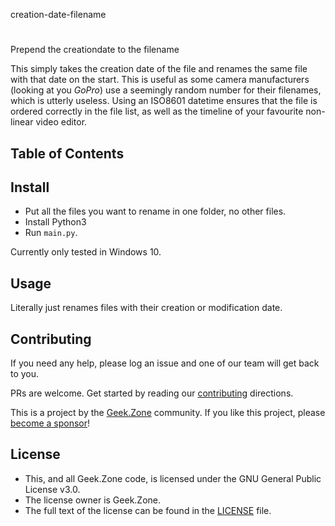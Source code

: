 <!--- STANDARD README -->
<!--- https://github.com/RichardLitt/standard-readme -->
<!--- ---------------------------------------------- -->
<!--- Title -->
<!--- must match repository name -->
<!--- REQUIRED -->
creation-date-filename
#  

<!--- Banner -->
<!--- OPTIONAL -->
<!--- Must not have its own title -->
<!--- Must link to local image in current repository -->


<!--- Badges -->
<!--- OPTIONAL -->
<!--- Must not have its own title -->


<!--- Short description -->
<!--- REQUIRED -->
<!--- An overview of the intentions of this repo -->
<!--- Must not have its own title -->
<!--- Must be less than 120 characters -->
<!--- Must match GitHub's description -->
Prepend the creationdate to the filename



<!--- Long Description -->
<!--- OPTIONAL -->
<!--- Must not have its own title -->
<!--- A detailed description of the repo -->
This simply takes the creation date of the file and renames the same file with that date on the start. This is useful as
some camera manufacturers (looking at you *GoPro*) use a seemingly random number for their filenames, which is utterly
useless. Using an ISO8601 datetime ensures that the file is ordered correctly in the file list, as well as the timeline
of your favourite non-linear video editor.
## Table of Contents

<!--- REQUIRED -->


<!--- ## Security -->
<!--- OPTIONAL -->
<!--- May go here if it is important to highlight security concerns. -->
<!--- Otherwise, it should be in Extra Sections. -->



<!--- ## Background -->
<!--- OPTIONAL -->
<!--- Explain the motivation and abstract dependencies for this repo -->

## Install

<!--- Explain how to install the thing. -->
<!--- OPTIONAL IF documentation repo -->
<!--- ELSE REQUIRED -->
- Put all the files you want to rename in one folder, no other files.
- Install Python3
- Run `main.py`.

Currently only tested in Windows 10.

## Usage

<!--- REQUIRED -->
<!--- Explain what the thing does. Use screenshots or videos. -->
Literally just renames files with their creation or modification date.

<!-- Extra sections -->
<!--- OPTIONAL -->
<!--- This should not be called "Extra Sections". -->
<!--- This is a space for 0 or more sections to be included, -->
<!--- each of which must have their own titles. -->


<!-- ## API -->
<!--- OPTIONAL -->
<!--- Describe exported functions and objects -->


<!-- ## Maintainers -->
<!--- OPTIONAL -->
<!--- List maintainer(s) for this repository -->
<!--- along with one way of contacting them (e.g. GitHub link or email). -->


<!-- ## Thanks -->
<!--- OPTIONAL -->
<!--- State anyone or anything that significantly -->
<!--- helped with the development of this project -->

## Contributing
<!--- REQUIRED -->
If you need any help, please log an issue and one of our team will get back to
you.

PRs are welcome. Get started by reading
our [contributing](https://github.com/GeekZoneHQ/contributing) directions.

This is a project by the [Geek.Zone](https://Geek.Zone) community. If you like
this project,
please [become a sponsor](https://github.com/sponsors/GeekZoneHQ)!

## License
<!--- REQUIRED -->

- This, and all Geek.Zone code, is licensed under the GNU General Public
  License v3.0.
- The license owner is Geek.Zone.
- The full text of the license can be found in the [LICENSE](LICENSE) file.
